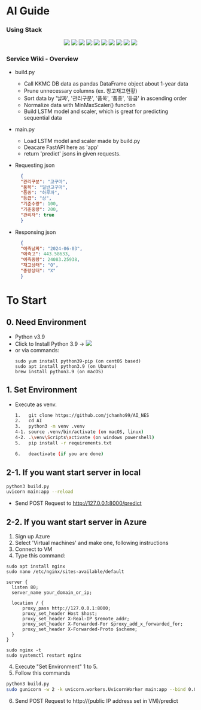 # AI Guide
### Using Stack
<div align=center>
<img src="https://img.shields.io/badge/github-181717?style=for-the-badge&logo=github&logoColor=white">
<img src="https://img.shields.io/badge/notion-000000?style=for-the-badge&logo=notion&logoColor=white">
<img src="https://img.shields.io/badge/visualstudiocode-007ACC?style=for-the-badge&logo=visualstudiocode&logoColor=white">
<img src="https://img.shields.io/badge/postman-FF6C37?style=for-the-badge&logo=postman&logoColor=white">
<img src="https://img.shields.io/badge/Python-3776AB.svg?&style=for-the-badge&logo=Python&logoColor=white">
<img src="https://img.shields.io/badge/azure-61DAFB?style=for-the-badge&logo=azure&logoColor=white">
<img src="https://img.shields.io/badge/Tensorflow-FF8C00?style=for-the-badge&logo=Tensorflow&logoColor=white">
<img src="https://img.shields.io/badge/scikitlearn-FF8C00?style=for-the-badge&logo=scikit-learn&logoColor=white">
<img src="https://img.shields.io/badge/pandas-3776AB?style=for-the-badge&logo=pandas&logoColor=white">
<img src="https://img.shields.io/badge/FastAPI-9ACD32?style=for-the-badge&logo=FastAPI&logoColor=white">
</div>

### Service Wiki - Overview
- build.py
  - Call KKMC DB data as pandas DataFrame object about 1-year data
  - Prune unnecessary columns (ex. 창고재고현황)
  - Sort data by '날짜', '관리구분', '품목', '품종', '등급' in ascending order
  - Normalize data with MinMaxScaler() function
  - Build LSTM model and scaler, which is great for predicting sequential data

- main.py
  - Load LSTM model and scaler made by build.py
  - Deacare FastAPI here as 'app'
  - return 'predict' jsons in given requests.

- Requesting json
  ```json
    {
    "관리구분": "고구마",
    "품목": "일반고구마",
    "품종": "하루까",
    "등급": "상",
    "기준수량": 100,
    "기준중량": 200,
    "관리자": true
    }
  ```

- Responsing json
  ```json
    {
    "예측날짜": "2024-06-03",
    "예측고": 443.58633,
    "예측중량": 24083.25938,
    "재고상태": "O",
    "중량상태": "X"
    }
  ```

# To Start
## 0. Need Environment
- Python v3.9
- Click to Install Python 3.9 -> <a src=https://www.python.org/downloads/release/python-3918><img src="https://img.shields.io/badge/Python-3776AB.svg?&style=for-the-badge&logo=Python&logoColor=white"></a>
- or via commands:
  ```
  sudo yum install python39-pip (on centOS based)
  sudo apt install python3.9 (on Ubuntu)
  brew install python3.9 (on macOS)
  ```

## 1. Set Environment
- Execute as venv.
  ```bash
  1.   git clone https://github.com/jchanho99/AI_NES
  2.   cd AI
  3.   python3 -m venv .venv
  4-1. source .venv/bin/activate (on macOS, linux)
  4-2. .\venv\Scripts\activate (on windows powershell)
  5.   pip install -r requirements.txt
  
  6.   deactivate (if you are done)
  ```

## 2-1. If you want start server in local
```bash
python3 build.py
uvicorn main:app --reload
```
- Send POST Request to http://127.0.0.1:8000/predict

## 2-2. If you want start server in Azure
1. Sign up Azure
2. Select 'Virtual machines' and make one, following instructions
3. Connect to VM
4. Type this command:
  ```
  sudo apt install nginx
  sudo nano /etc/nginx/sites-available/default
  ```
  ```
  server {
    listen 80;
    server_name your_domain_or_ip;

    location / {
        proxy_pass http://127.0.0.1:8000;
        proxy_set_header Host $host;
        proxy_set_header X-Real-IP $remote_addr;
        proxy_set_header X-Forwarded-For $proxy_add_x_forwarded_for;
        proxy_set_header X-Forwarded-Proto $scheme;
    }
  }
  ```
  ```
  sudo nginx -t
  sudo systemctl restart nginx
  ```
4. Execute "Set Environment" 1 to 5.
5. Follow this commands
  ```bash
  python3 build.py
  sudo gunicorn -w 2 -k uvicorn.workers.UvicornWorker main:app --bind 0.0.0.0:8000
  ```
6. Send POST Request to http://(public IP address set in VM)/predict